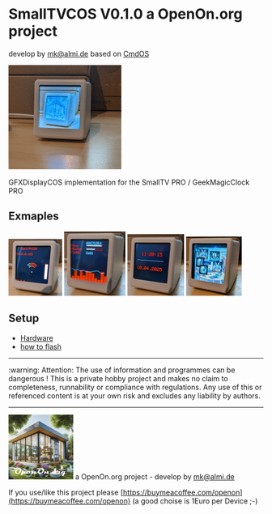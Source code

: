 # SmallTVCOS V0.1.0 a OpenOn.org project
develop by mk@almi.de based on <a href="https://github.com/mklossde/CmdOs">CmdOS</A>

![CmdOS LOGO](images/STV_OpenOn3.gif)

GFXDisplayCOS implementation for the SmallTV PRO / GeekMagicClock PRO

## Exmaples

![Example](images/STV_Title.gif)
![Example](images/STV_Esp.gif) 
![Example](images/STV_Time.gif)
![Example](images/STV_Images.gif)

## Setup

- <a href="doc/Hardware.md">Hardware</a>
- <a href="doc/Flash.md">how to flash</a>

<hr> :warning: Attention: The use of information and programmes can be dangerous !  This is a private hobby project and makes no claim to completeness, runnability or compliance with regulations. Any use of this or referenced content is at your own risk and excludes any liability by authors. 
<hr>

![LOGO](../images/OpenOnOrg.gif) a OpenOn.org project - develop by mk@almi.de

If you use/like this project please [https://buymeacoffee.com/openon](https://buymeacoffee.com/openon) (a good choise is 1Euro per Device ;-) 